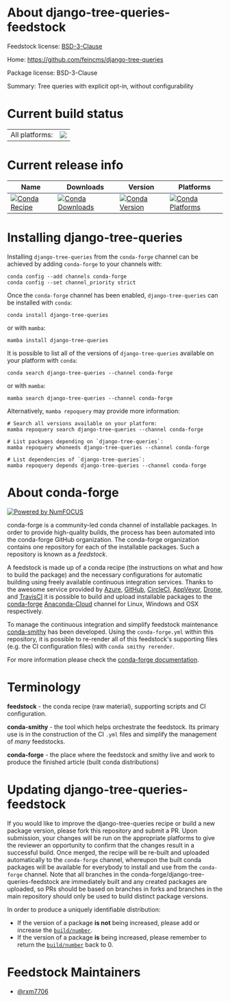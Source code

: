 About django-tree-queries-feedstock
===================================

Feedstock license: [BSD-3-Clause](https://github.com/conda-forge/django-tree-queries-feedstock/blob/main/LICENSE.txt)

Home: https://github.com/feincms/django-tree-queries

Package license: BSD-3-Clause

Summary: Tree queries with explicit opt-in, without configurability

Current build status
====================


<table><tr><td>All platforms:</td>
    <td>
      <a href="https://dev.azure.com/conda-forge/feedstock-builds/_build/latest?definitionId=20506&branchName=main">
        <img src="https://dev.azure.com/conda-forge/feedstock-builds/_apis/build/status/django-tree-queries-feedstock?branchName=main">
      </a>
    </td>
  </tr>
</table>

Current release info
====================

| Name | Downloads | Version | Platforms |
| --- | --- | --- | --- |
| [![Conda Recipe](https://img.shields.io/badge/recipe-django--tree--queries-green.svg)](https://anaconda.org/conda-forge/django-tree-queries) | [![Conda Downloads](https://img.shields.io/conda/dn/conda-forge/django-tree-queries.svg)](https://anaconda.org/conda-forge/django-tree-queries) | [![Conda Version](https://img.shields.io/conda/vn/conda-forge/django-tree-queries.svg)](https://anaconda.org/conda-forge/django-tree-queries) | [![Conda Platforms](https://img.shields.io/conda/pn/conda-forge/django-tree-queries.svg)](https://anaconda.org/conda-forge/django-tree-queries) |

Installing django-tree-queries
==============================

Installing `django-tree-queries` from the `conda-forge` channel can be achieved by adding `conda-forge` to your channels with:

```
conda config --add channels conda-forge
conda config --set channel_priority strict
```

Once the `conda-forge` channel has been enabled, `django-tree-queries` can be installed with `conda`:

```
conda install django-tree-queries
```

or with `mamba`:

```
mamba install django-tree-queries
```

It is possible to list all of the versions of `django-tree-queries` available on your platform with `conda`:

```
conda search django-tree-queries --channel conda-forge
```

or with `mamba`:

```
mamba search django-tree-queries --channel conda-forge
```

Alternatively, `mamba repoquery` may provide more information:

```
# Search all versions available on your platform:
mamba repoquery search django-tree-queries --channel conda-forge

# List packages depending on `django-tree-queries`:
mamba repoquery whoneeds django-tree-queries --channel conda-forge

# List dependencies of `django-tree-queries`:
mamba repoquery depends django-tree-queries --channel conda-forge
```


About conda-forge
=================

[![Powered by
NumFOCUS](https://img.shields.io/badge/powered%20by-NumFOCUS-orange.svg?style=flat&colorA=E1523D&colorB=007D8A)](https://numfocus.org)

conda-forge is a community-led conda channel of installable packages.
In order to provide high-quality builds, the process has been automated into the
conda-forge GitHub organization. The conda-forge organization contains one repository
for each of the installable packages. Such a repository is known as a *feedstock*.

A feedstock is made up of a conda recipe (the instructions on what and how to build
the package) and the necessary configurations for automatic building using freely
available continuous integration services. Thanks to the awesome service provided by
[Azure](https://azure.microsoft.com/en-us/services/devops/), [GitHub](https://github.com/),
[CircleCI](https://circleci.com/), [AppVeyor](https://www.appveyor.com/),
[Drone](https://cloud.drone.io/welcome), and [TravisCI](https://travis-ci.com/)
it is possible to build and upload installable packages to the
[conda-forge](https://anaconda.org/conda-forge) [Anaconda-Cloud](https://anaconda.org/)
channel for Linux, Windows and OSX respectively.

To manage the continuous integration and simplify feedstock maintenance
[conda-smithy](https://github.com/conda-forge/conda-smithy) has been developed.
Using the ``conda-forge.yml`` within this repository, it is possible to re-render all of
this feedstock's supporting files (e.g. the CI configuration files) with ``conda smithy rerender``.

For more information please check the [conda-forge documentation](https://conda-forge.org/docs/).

Terminology
===========

**feedstock** - the conda recipe (raw material), supporting scripts and CI configuration.

**conda-smithy** - the tool which helps orchestrate the feedstock.
                   Its primary use is in the construction of the CI ``.yml`` files
                   and simplify the management of *many* feedstocks.

**conda-forge** - the place where the feedstock and smithy live and work to
                  produce the finished article (built conda distributions)


Updating django-tree-queries-feedstock
======================================

If you would like to improve the django-tree-queries recipe or build a new
package version, please fork this repository and submit a PR. Upon submission,
your changes will be run on the appropriate platforms to give the reviewer an
opportunity to confirm that the changes result in a successful build. Once
merged, the recipe will be re-built and uploaded automatically to the
`conda-forge` channel, whereupon the built conda packages will be available for
everybody to install and use from the `conda-forge` channel.
Note that all branches in the conda-forge/django-tree-queries-feedstock are
immediately built and any created packages are uploaded, so PRs should be based
on branches in forks and branches in the main repository should only be used to
build distinct package versions.

In order to produce a uniquely identifiable distribution:
 * If the version of a package **is not** being increased, please add or increase
   the [``build/number``](https://docs.conda.io/projects/conda-build/en/latest/resources/define-metadata.html#build-number-and-string).
 * If the version of a package **is** being increased, please remember to return
   the [``build/number``](https://docs.conda.io/projects/conda-build/en/latest/resources/define-metadata.html#build-number-and-string)
   back to 0.

Feedstock Maintainers
=====================

* [@rxm7706](https://github.com/rxm7706/)

